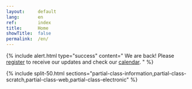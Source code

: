 ```yaml
---
layout:     default
lang:       en
ref:        index
title:      Home
showTitle:  false
permalink:  /en/
---
```


{% include alert.html
   type="success"
   content="
   We are back!
   Please [register](./register/) to receive our updates and check our [calendar](./about/classes).
   "
%}

{% include split-50.html 
   sections="partial-class-information,partial-class-scratch,partial-class-web,partial-class-electronic" 
%}
